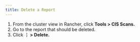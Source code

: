 ```yaml
---
title: Delete a Report
---
```


1. From the cluster view in Rancher, click **Tools > CIS Scans.**
1. Go to the report that should be deleted.
1. Click **⋮ > Delete.**